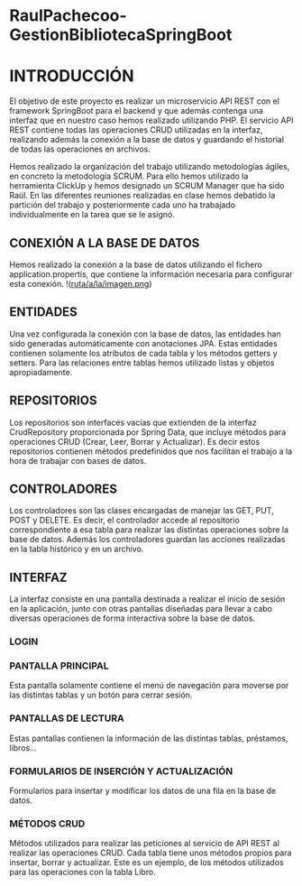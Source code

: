 # RaulPachecoo-GestionBibliotecaSpringBoot

# **INTRODUCCIÓN**
El objetivo de este proyecto es realizar un microservicio API REST con el framework SpringBoot para el backend y que además contenga una interfaz que en nuestro caso hemos realizado utilizando PHP. El servicio API REST contiene todas las operaciones CRUD utilizadas en la interfaz, realizando además la conexión a la base de datos y guardando el historial de todas las operaciones en archivos.

Hemos realizado la organización del trabajo utilizando metodologías ágiles, en concreto la metodología SCRUM. Para ello hemos utilizado la herramienta ClickUp y hemos designado un SCRUM Manager que ha sido Raúl. En las diferentes reuniones realizadas en clase hemos debatido la partición del trabajo y posteriormente cada uno ha trabajado individualmente en la tarea que se le asignó.
## **CONEXIÓN A LA BASE DE DATOS**
Hemos realizado la conexión a la base de datos utilizando el fichero application.propertis, que contiene la información necesaria para configurar esta conexión.
!([ruta/a/la/imagen.png](https://files.catbox.moe/v1z0vp.png))
## **ENTIDADES**
Una vez configurada la conexión con la base de datos, las entidades han sido generadas automáticamente con anotaciones JPA. Estas entidades contienen solamente los atributos de cada tabla y los métodos getters y setters. Para las relaciones entre tablas hemos utilizado listas y objetos apropiadamente.
## **REPOSITORIOS**
Los repositorios son interfaces vacías que extienden de la interfaz CrudRepository proporcionada por Spring Data, que incluye métodos para operaciones CRUD (Crear, Leer, Borrar y Actualizar). Es decir estos repositorios contienen métodos predefinidos que nos facilitan el trabajo a la hora de trabajar con bases de datos.
## **CONTROLADORES**
Los controladores son las clases encargadas de manejar las GET, PUT, POST y DELETE. Es decir, el controlador accede al repositorio correspondiente a esa tabla para realizar las distintas operaciones sobre la base de datos. Además los controladores guardan las acciones realizadas en la tabla histórico y en un archivo.
## **INTERFAZ**
La interfaz consiste en una pantalla destinada a realizar el inicio de sesión en la aplicación, junto con otras pantallas diseñadas para llevar a cabo diversas operaciones de forma interactiva sobre la base de datos.
### **LOGIN**

### **PANTALLA PRINCIPAL**
Esta pantalla solamente contiene el menú de navegación para moverse por las distintas tablas y un botón para cerrar sesión.
### **PANTALLAS DE LECTURA**
Estas pantallas contienen la información de las distintas tablas, préstamos, libros…
### **FORMULARIOS DE INSERCIÓN Y ACTUALIZACIÓN**
Formularios para insertar y modificar los datos de una fila en la base de datos.
### **MÉTODOS CRUD**
Métodos utilizados para realizar las peticiones al servicio de API REST al realizar las operaciones CRUD. Cada tabla tiene unos métodos propios para insertar, borrar y actualizar. Este es un ejemplo, de los métodos utilizados para las operaciones con la tabla Libro.
